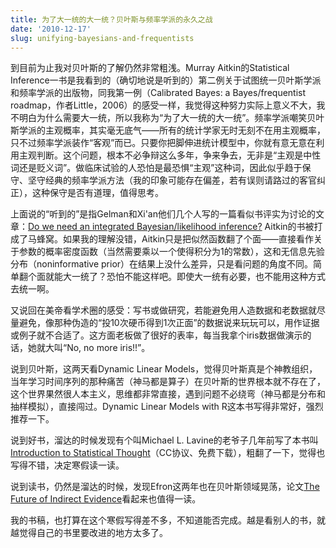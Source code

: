 ```yaml
---
title: 为了大一统的大一统？贝叶斯与频率学派的永久之战
date: '2010-12-17'
slug: unifying-bayesians-and-frequentists
---
```


到目前为止我对贝叶斯的了解仍然非常粗浅。Murray Aitkin的Statistical Inference一书是我看到的（确切地说是听到的）第二例关于试图统一贝叶斯学派和频率学派的出版物，同我第一例（Calibrated Bayes: a Bayes/frequentist roadmap，作者Little，2006）的感受一样，我觉得这种努力实际上意义不大，我不明白为什么需要大一统，所以我称为“为了大一统的大一统”。频率学派嘲笑贝叶斯学派的主观概率，其实毫无底气——所有的统计学家无时无刻不在用主观概率，只不过频率学派装作“客观”而已。只要你把脚伸进统计模型中，你就有意无意在利用主观判断。这个问题，根本不必争辩这么多年，争来争去，无非是“主观是中性词还是贬义词”。做临床试验的人恐怕是最恐惧“主观”这种词，因此似乎趋于保守、坚守经典的频率学派方法（我的印象可能存在偏差，若有误则请路过的客官纠正），这种保守是否有道理，值得思考。

上面说的“听到的”是指Gelman和Xi'an他们几个人写的一篇看似书评实为讨论的文章：[Do we need an integrated Bayesian/likelihood inference?](http://arxiv.org/abs/1012.2184) Aitkin的书被打成了马蜂窝。如果我的理解没错，Aitkin只是把似然函数翻了个面——直接看作关于参数的概率密度函数（当然需要乘以一个使得积分为1的常数），这和无信息先验分布（noninformative prior）在结果上没什么差异，只是看问题的角度不同。简单翻个面就能大一统了？恐怕不能这样吧。即使大一统有必要，也不能用这种方式去统一啊。

又说回在美帝看学术圈的感受：写书或做研究，若能避免用人造数据和老数据就尽量避免，像那种伪造的“投10次硬币得到1次正面”的数据说来玩玩可以，用作证据或例子就不合适了。这方面老板做了很好的表率，每当我拿个iris数据做演示的话，她就大叫“No, no more iris!!”。

说到贝叶斯，这两天看Dynamic Linear Models，觉得贝叶斯真是个神教组织，当年学习时间序列的那种痛苦（神马都是算子）在贝叶斯的世界根本就不存在了，这个世界果然很人本主义，思维都非常直接，遇到问题不必绕弯（神马都是分布和抽样模拟），直接闯过。Dynamic Linear Models with R这本书写得非常好，强烈推荐一下。

说到好书，溜达的时候发现有个叫Michael L. Lavine的老爷子几年前写了本书叫[Introduction to Statistical Thought](http://www.math.umass.edu/~lavine/Book/book.html)（CC协议、免费下载），粗翻了一下，觉得也写得不错，决定寒假读一读。

说到读书，仍然是溜达的时候，发现Efron这两年也在贝叶斯领域晃荡，论文[The Future of Indirect Evidence](http://www-stat.stanford.edu/~ckirby/brad/papers/2009Future.pdf)看起来也值得一读。

我的书稿，也打算在这个寒假写得差不多，不知道能否完成。越是看别人的书，就越觉得自己的书里要改进的地方太多了。
